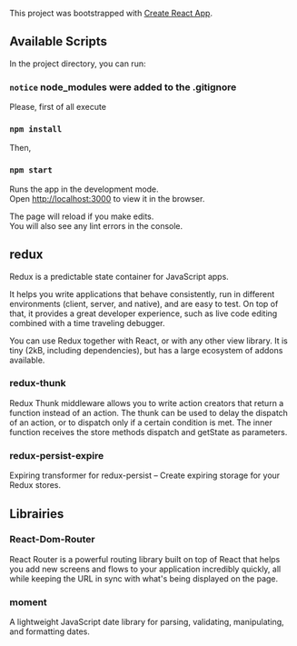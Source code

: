 This project was bootstrapped with [Create React App](https://github.com/facebook/create-react-app).

## Available Scripts

In the project directory, you can run:

### `notice`  node_modules were added to the .gitignore

Please, first of all execute 

### `npm install`

Then, 

### `npm start`

Runs the app in the development mode.<br>
Open [http://localhost:3000](http://localhost:3000) to view it in the browser.

The page will reload if you make edits.<br>
You will also see any lint errors in the console.


## redux


Redux is a predictable state container for JavaScript apps.

It helps you write applications that behave consistently, run in different environments (client, server, and native), and are easy to test. On top of that, it provides a great developer experience, such as live code editing combined with a time traveling debugger.

You can use Redux together with React, or with any other view library. It is tiny (2kB, including dependencies), but has a large ecosystem of addons available.

### redux-thunk

Redux Thunk middleware allows you to write action creators that return a function instead of an action. The thunk can be used to delay the dispatch of an action, or to dispatch only if a certain condition is met. The inner function receives the store methods dispatch and getState as parameters.

### redux-persist-expire

Expiring transformer for redux-persist – Create expiring storage for your Redux stores.

## Librairies

### React-Dom-Router

React Router is a powerful routing library built on top of React that helps you add new screens and flows to your application incredibly quickly, all while keeping the URL in sync with what's being displayed on the page.

### moment

A lightweight JavaScript date library for parsing, validating, manipulating, and formatting dates.